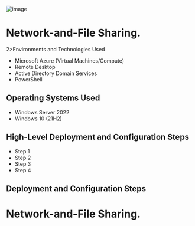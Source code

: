 ![image](https://github.com/user-attachments/assets/b9b7dd4d-2c96-4eab-9fae-83b401e6d7fe)



# Network-and-File Sharing.


2>Environments and Technologies Used</h2>

- Microsoft Azure (Virtual Machines/Compute)
- Remote Desktop
- Active Directory Domain Services
- PowerShell

<h2>Operating Systems Used </h2>

- Windows Server 2022
- Windows 10 (21H2)

<h2>High-Level Deployment and Configuration Steps</h2>

- Step 1
- Step 2
- Step 3
- Step 4

<h2>Deployment and Configuration Steps</h2>


# Network-and-File Sharing.





